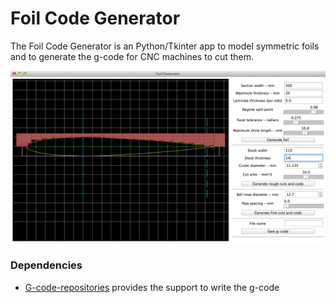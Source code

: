 # Foil Code Generator #

The Foil Code Generator is an Python/Tkinter app to model symmetric foils and to generate the g-code for CNC machines to cut them.

![sample](\images/NACA-0010_sample.png)

### Dependencies ###
- [G-code-repositories](https://github.com/marc22alain/G-code-repositories) provides the support to write the g-code